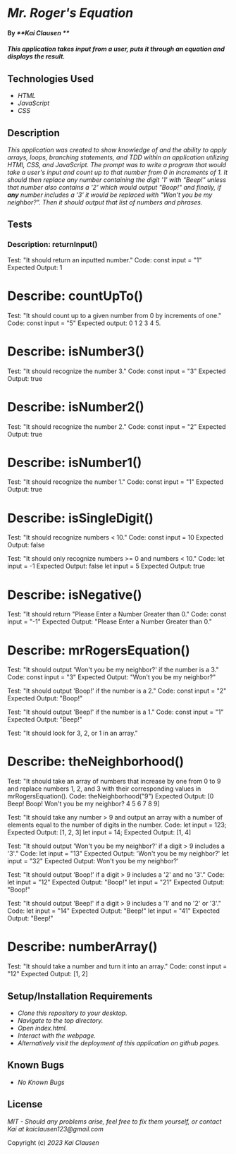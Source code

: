 # _Mr. Roger's Equation_

#### By _**Kai Clausen **_

#### _This application takes input from a user, puts it through an equation and displays the result._

## Technologies Used

* _HTML_
* _JavaScript_
* _CSS_

## Description

_This application was created to show knowledge of and the ability to apply arrays, loops, branching statements, and TDD within an application utilizing HTMl, CSS, and JavaScript. The prompt was to write a program that would take a user's input and count up to that number from 0 in increments of 1. It should then replace any number containing the digit '1' with "Beep!" unless that number also contains a '2' which would output "Boop!" and finally, if **any** number includes a '3' it would be replaced with "Won't you be my neighbor?". Then it should output that list of numbers and phrases._

## Tests


### Description: returnInput()

Test: "It should return an inputted number."
Code:
const input = "1"
Expected Output: 1

# Describe: countUpTo()

Test: "It should count up to a given number from 0 by increments of one."
Code:
const input = "5"
Expected output: 0 1 2 3 4 5.

# Describe: isNumber3()

Test: "It should recognize the number 3."
Code:
const input = "3"
Expected Output: true


# Describe: isNumber2()

Test: "It should recognize the number 2."
Code: 
const input = "2"
Expected Output: true

# Describe: isNumber1()

Test: "It should recognize the number 1."
Code: 
const input = "1"
Expected Output: true

# Describe: isSingleDigit()

Test: "It should recognize numbers < 10."
Code: 
const input = 10
Expected Output: false

Test: "It should only recognize numbers >= 0 and numbers < 10."
Code: 
let input = -1
Expected Output: false
let input = 5
Expected Output: true

# Describe: isNegative()
Test: "It should return "Please Enter a Number Greater than 0."
Code: 
const input = "-1"
Expected Output: "Please Enter a Number Greater than 0."
# Describe: mrRogersEquation()

Test: "It should output 'Won't you be my neighbor?' if the number is a 3."
Code:
const input = "3"
Expected Output: "Won't you be my neighbor?"

Test: "It should output 'Boop!' if the number is a 2."
Code: 
const input = "2"
Expected Output: "Boop!"

Test: "It should output 'Beep!' if the number is a 1."
Code:
const input = "1"
Expected Output: "Beep!"

Test: "It should look for 3, 2, or 1 in an array."

# Describe: theNeighborhood()

Test: "It should take an array of numbers that increase by one from 0 to 9 and replace numbers 1, 2, and 3 with their corresponding values in mrRogersEquation().
Code: theNeighborhood("9")
Expected Output: [0 Beep! Boop! Won't you be my neighbor? 4 5 6 7 8 9]

Test: "It should take any number > 9 and output an array with a number of elements equal to the number of digits in the number. 
Code:
let input = 123;
Expected Output: [1, 2, 3]
let input = 14;
Expected Output: [1, 4]

Test: "It should output 'Won't you be my neighbor?' if a digit > 9 includes a '3'."
Code:
let input = "13"
Expected Output: 'Won't you be my neighbor?'
let input = "32"
Expected Output: Won't you be my neighbor?'

Test: "It should output 'Boop!' if a digit > 9 includes a '2' and no '3'."
Code:
let input = "12"
Expected Output: "Boop!"
let input = "21"
Expected Output: "Boop!"

Test: "It should output 'Beep!' if a digit > 9 includes a '1' and no '2' or '3'."
Code: 
let input = "14"
Expected Output: "Beep!"
let input = "41"
Expected Output: "Beep!"

# Describe: numberArray()

Test: "It should take a number and turn it into an array."
Code:
const input = "12"
Expected Output: [1, 2]

## Setup/Installation Requirements

* _Clone this repository to your desktop._
* _Navigate to the top directory._
* _Open index.html._
* _Interact with the webpage._
* _Alternatively visit the deployment of this application on github pages._


## Known Bugs

* _No Known Bugs_

## License

_MIT - Should any problems arise, feel free to fix them yourself, or contact Kai at kaiclausen123@gmail.com_

Copyright (c) _2023_ _Kai Clausen_